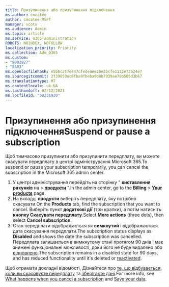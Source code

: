 ```yaml
---
title: Призупинення або призупинення підключення
ms.author: cmcatee
author: cmcatee-MSFT
manager: scotv
ms.audience: Admin
ms.topic: article
ms.service: o365-administration
ROBOTS: NOINDEX, NOFOLLOW
localization_priority: Priority
ms.collection: Adm_O365
ms.custom:
- "9002927"
- "5603"
ms.openlocfilehash: e5bbc2f7e447cfedeaee2be2bcfe1132e73b24e7
ms.sourcegitcommit: 2f39850ac0fba9fbeba9b8b7939ae79b505d3b67
ms.translationtype: MT
ms.contentlocale: uk-UA
ms.lasthandoff: 02/12/2021
ms.locfileid: "50231920"
---
```

# <a name="suspend-or-pause-a-subscription"></a><span data-ttu-id="35b92-102">Призупинення або призупинення підключення</span><span class="sxs-lookup"><span data-stu-id="35b92-102">Suspend or pause a subscription</span></span>

<span data-ttu-id="35b92-103">Щоб тимчасово призупинити або призупинити передплату, ви можете скасувати передплату в центрі адміністрування Microsoft 365.</span><span class="sxs-lookup"><span data-stu-id="35b92-103">To suspend or pause your subscription temporarily, you can cancel the subscription in the Microsoft 365 admin center.</span></span>

1. <span data-ttu-id="35b92-104">У центрі адміністрування перейдіть на сторінку " **виставлення рахунків** на  >  **[продукти](https://go.microsoft.com/fwlink/p/?linkid=842054)** ".</span><span class="sxs-lookup"><span data-stu-id="35b92-104">In the admin center, go to the **Billing** > **[Your products](https://go.microsoft.com/fwlink/p/?linkid=842054)** page.</span></span>
2. <span data-ttu-id="35b92-105">На вкладці **продукти** виберіть передплату, яку потрібно скасувати.</span><span class="sxs-lookup"><span data-stu-id="35b92-105">On the **Products** tab, find the subscription that you want to cancel.</span></span> <span data-ttu-id="35b92-106">Виберіть пункт **додаткові дії** (три крапки), а потім натисніть **кнопку Скасувати передплату**.</span><span class="sxs-lookup"><span data-stu-id="35b92-106">Select **More actions** (three dots), then select **Cancel subscription**.</span></span>
3. <span data-ttu-id="35b92-107">Стан передплати відображається як **вимкнутий** і відображається дата скасування передплати.</span><span class="sxs-lookup"><span data-stu-id="35b92-107">The subscription status displays as **Disabled** and shows the date the subscription was cancelled.</span></span> <span data-ttu-id="35b92-108">Передплата залишається в вимкнутому стані протягом 90 днів і має знижені функціональні можливості, доки його не буде видалено або [відновлено](https://docs.microsoft.com/microsoft-365/commerce/subscriptions/reactivate-your-subscription).</span><span class="sxs-lookup"><span data-stu-id="35b92-108">The subscription remains in a disabled state for 90 days, and has reduced functionality until it's deleted or [reactivated](https://docs.microsoft.com/microsoft-365/commerce/subscriptions/reactivate-your-subscription).</span></span>

<span data-ttu-id="35b92-109">Щоб отримати докладні відомості, Дізнайтеся про [те, що відбувається, коли ви скасовуєте передплату](https://docs.microsoft.com/microsoft-365/commerce/subscriptions/cancel-your-subscription#what-happens-when-you-cancel-a-subscription) та [зберігаєте дані](https://docs.microsoft.com/microsoft-365/commerce/subscriptions/cancel-your-subscription#save-your-data).</span><span class="sxs-lookup"><span data-stu-id="35b92-109">For more info, see [What happens when you cancel a subscription](https://docs.microsoft.com/microsoft-365/commerce/subscriptions/cancel-your-subscription#what-happens-when-you-cancel-a-subscription) and [Save your data](https://docs.microsoft.com/microsoft-365/commerce/subscriptions/cancel-your-subscription#save-your-data).</span></span>
